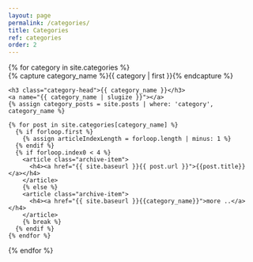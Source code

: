 ```yaml
---
layout: page
permalink: /categories/
title: Categories
ref: categories
order: 2
---
```



<div id="archives">
{% for category in site.categories %}
  <div class="archive-group">
    {% capture category_name %}{{ category | first }}{% endcapture %}
    <div id="#{{ category_name | slugize }}"></div>
    <p></p>

    <h3 class="category-head">{{ category_name }}</h3>
    <a name="{{ category_name | slugize }}"></a>
    {% assign category_posts = site.posts | where: 'category', category_name %}
  
    {% for post in site.categories[category_name] %}
      {% if forloop.first %}
        {% assign articleIndexLength = forloop.length | minus: 1 %}
      {% endif %}
      {% if forloop.index0 < 4 %}
        <article class="archive-item">
          <h4><a href="{{ site.baseurl }}{{ post.url }}">{{post.title}}</a></h4>
        </article>
        {% else %}
        <article class="archive-item">
          <h4><a href="{{ site.baseurl }}{{category_name}}">more ..</a></h4>
        </article>
        {% break %}
      {% endif %}
    {% endfor %}
  </div>
{% endfor %}
</div>